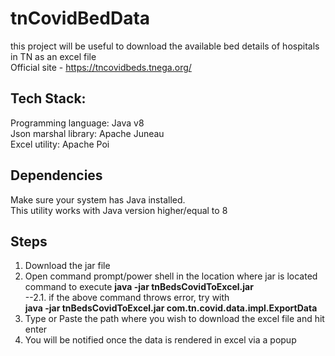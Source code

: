 # **tnCovidBedData**  </br>
this project will be useful to download the available bed details of hospitals in TN as an excel file </br>
Official site - https://tncovidbeds.tnega.org/

## **Tech Stack:**  </br> 
Programming language: Java v8 </br>
Json marshal library: Apache Juneau  </br>
Excel utility: Apache Poi  </br>

## **Dependencies**
Make sure your system has Java installed.   </br>
This utility works with Java version higher/equal to 8  </br>

## **Steps**
1. Download the jar file   </br>
2. Open command prompt/power shell in the location where jar is located  </br>
command to execute **java -jar tnBedsCovidToExcel.jar**  </br>
--2.1. if the above command throws error, try with   </br>
**java -jar tnBedsCovidToExcel.jar com.tn.covid.data.impl.ExportData**  </br>
3. Type or Paste the path where you wish to download the excel file and hit enter
4. You will be notified once the data is rendered in excel via a popup  </br>  </br>
